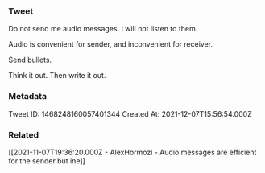### Tweet
Do not send me audio messages.
I will not listen to them.

Audio is convenient for sender, and inconvenient for receiver.

Send bullets.

Think it out. Then write it out.

### Metadata
Tweet ID: 1468248160057401344
Created At: 2021-12-07T15:56:54.000Z

### Related
[[2021-11-07T19:36:20.000Z - AlexHormozi - Audio messages are efficient for the sender but ine]]

